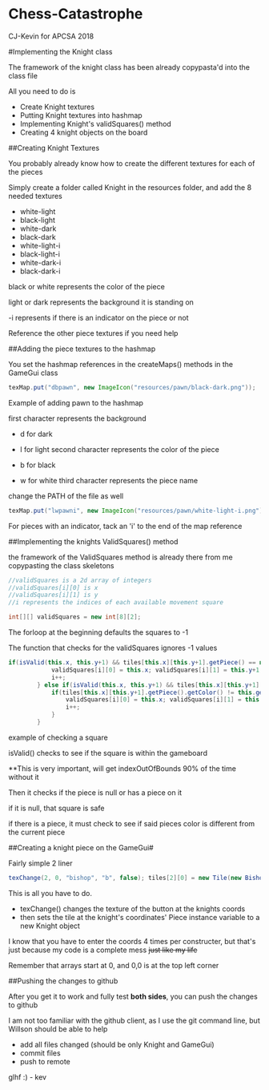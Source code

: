 # Chess-Catastrophe
CJ-Kevin for APCSA 2018

#Implementing the Knight class


The framework of the knight class has been already copypasta'd into the class file


All you need to do is


* Create Knight textures
* Putting Knight textures into hashmap
* Implementing Knight's validSquares() method
* Creating 4 knight objects on the board

##Creating Knight Textures


You probably already know how to create the different textures for each of the pieces


Simply create a folder called Knight in the resources folder, and add the 8 needed textures


* white-light
* black-light
* white-dark
* black-dark
* white-light-i
* black-light-i
* white-dark-i
* black-dark-i

black or white represents the color of the piece


light or dark represents the background it is standing on


-i represents if there is an indicator on the piece or not




Reference the other piece textures if you need help

##Adding the piece textures to the hashmap


You set the hashmap references in the createMaps() methods in the GameGui class


```java
texMap.put("dbpawn", new ImageIcon("resources/pawn/black-dark.png"));
```
Example of adding pawn to the hashmap





first character represents the background


* d for dark
* l for light
second character represents the color of the piece


* b for black
* w for white
third character represents the piece name


change the PATH of the file as well


```java
texMap.put("lwpawni", new ImageIcon("resources/pawn/white-light-i.png"));
```
For pieces with an indicator, tack an 'i' to the end of the map reference



##Implementing the knights ValidSquares() method


the framework of the ValidSquares method is already there from me copypasting the class skeletons


```java
//validSquares is a 2d array of integers
//validSquares[i][0] is x
//validSquares[i][1] is y
//i represents the indices of each available movement square

int[][] validSquares = new int[8][2];
```


The forloop at the beginning defaults the squares to -1


The function that checks for the validSquares ignores -1 values



```java
if(isValid(this.x, this.y+1) && tiles[this.x][this.y+1].getPiece() == null){
            validSquares[i][0] = this.x; validSquares[i][1] = this.y+1;
            i++;
        } else if(isValid(this.x, this.y+1) && tiles[this.x][this.y+1].getPiece() != null){
            if(tiles[this.x][this.y+1].getPiece().getColor() != this.getColor()){
                validSquares[i][0] = this.x; validSquares[i][1] = this.y+1;
                i++;
            }
        }  
```
example of checking a square


isValid() checks to see if the square is within the gameboard


**This is very important, will get indexOutOfBounds 90% of the time without it


Then it checks if the piece is null or has a piece on it


if it is null, that square is safe


if there is a piece, it must check to see if said pieces color is different from the current piece


##Creating a knight piece on the GameGui#

Fairly simple 2 liner


```java
texChange(2, 0, "bishop", "b", false); tiles[2][0] = new Tile(new Bishop(2, 0, true),2,0);
```
This is all you have to do.


* texChange() changes the texture of the button at the knights coords
* then sets the tile at the knight's coordinates' Piece instance variable to a new Knight object


I know that you have to enter the coords 4 times per constructer, but that's just because my code is a complete mess ~~just like my life~~


Remember that arrays start at 0, and 0,0 is at the top left corner


##Pushing the changes to github


After you get it to work and fully test **both sides**, you can push the changes to github




I am not too familiar with the github client, as I use the git command line, but Willson should be able to help


* add all files changed (should be only Knight and GameGui)
* commit files
* push to remote



glhf :) - kev